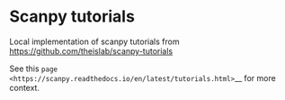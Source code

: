 Scanpy tutorials
================
Local implementation of scanpy tutorials from https://github.com/theislab/scanpy-tutorials 

See this `page <https://scanpy.readthedocs.io/en/latest/tutorials.html>`__ for more context.
